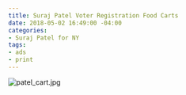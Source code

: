 ```yaml
---
title: Suraj Patel Voter Registration Food Carts
date: 2018-05-02 16:49:00 -04:00
categories:
- Suraj Patel for NY
tags:
- ads
- print
---
```


![patel_cart.jpg](/uploads/patel_cart.jpg)